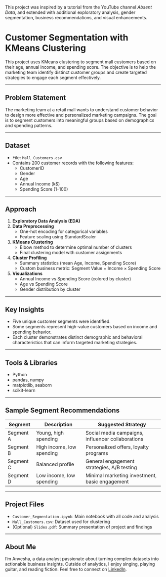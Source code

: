 This project was inspired by a tutorial from the YouTube channel *Absent Data*, and extended with additional exploratory analysis, gender segmentation, business recommendations, and visual enhancements.


# Customer Segmentation with KMeans Clustering

This project uses KMeans clustering to segment mall customers based on their age, annual income, and spending score. The objective is to help the marketing team identify distinct customer groups and create targeted strategies to engage each segment effectively.

---

## Problem Statement

The marketing team at a retail mall wants to understand customer behavior to design more effective and personalized marketing campaigns. The goal is to segment customers into meaningful groups based on demographics and spending patterns.

---

## Dataset

- File: `Mall_Customers.csv`
- Contains 200 customer records with the following features:
  - CustomerID
  - Gender
  - Age
  - Annual Income (k$)
  - Spending Score (1–100)

---

## Approach

1. **Exploratory Data Analysis (EDA)**
2. **Data Preprocessing**
   - One-hot encoding for categorical variables
   - Feature scaling using StandardScaler
3. **KMeans Clustering**
   - Elbow method to determine optimal number of clusters
   - Final clustering model with customer assignments
4. **Cluster Profiling**
   - Summary statistics (mean Age, Income, Spending Score)
   - Custom business metric: Segment Value = Income × Spending Score
5. **Visualizations**
   - Annual Income vs Spending Score (colored by cluster)
   - Age vs Spending Score
   - Gender distribution by cluster

---

## Key Insights

- Five unique customer segments were identified.
- Some segments represent high-value customers based on income and spending behavior.
- Each cluster demonstrates distinct demographic and behavioral characteristics that can inform targeted marketing strategies.

---

## Tools & Libraries

- Python
- pandas, numpy
- matplotlib, seaborn
- scikit-learn

---

## Sample Segment Recommendations

| Segment | Description | Suggested Strategy |
|---------|-------------|--------------------|
| Segment A | Young, high spending | Social media campaigns, influencer collaborations |
| Segment B | High income, low spending | Personalized offers, loyalty programs |
| Segment C | Balanced profile | General engagement strategies, A/B testing |
| Segment D | Low income, low spending | Minimal marketing investment, basic engagement |

---

## Project Files

- `Customer_Segmentation.ipynb`: Main notebook with all code and analysis
- `Mall_Customers.csv`: Dataset used for clustering
- (Optional) `Slides.pdf`: Summary presentation of project and findings

---

## About Me

I’m Anvesha, a data analyst passionate about turning complex datasets into actionable business insights. Outside of analytics, I enjoy singing, playing guitar, and reading fiction. Feel free to connect on [LinkedIn](https://www.linkedin.com/in/anvesha-m-17110296/).
